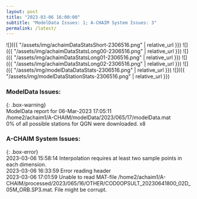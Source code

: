 ```yaml
---
layout: post
title: "2023-03-06 16:00:00"
subtitle: "ModelData Issues: 1; A-CHAIM System Issues: 3"
permalink: /latest/
---
```


![]({{ "/assets/img/achaimDataStatsShort-2306516.png" | relative_url }})
![]({{ "/assets/img/achaimDataStatsLong00-2306516.png" | relative_url }})
![]({{ "/assets/img/achaimDataStatsLong01-2306516.png" | relative_url }})
![]({{ "/assets/img/achaimDataStatsLong02-2306516.png" | relative_url }})
![]({{ "/assets/img/modelDataDataStats-2306516.png" | relative_url }})
![]({{ "/assets/img/modelDataStationStats-2306516.png" | relative_url }})

### ModelData Issues:  
  
{: .box-warning}  
 ModelData report for 06-Mar-2023 17:05:11   
 /home2/achaim1/A-CHAIM/modelData/2023/065/17/modelData.mat   
 0% of all possible stations for QGN were downloaded. x8   
  
### A-CHAIM System Issues:  
  
{: .box-error}  
2023-03-06 15:58:14 Interpolation requires at least two sample points in each dimension.  
2023-03-06 16:33:59 Error reading header  
2023-03-06 17:01:59 Unable to read MAT-file /home2/achaim1/A-CHAIM/processed/2023/065/16/OTHER/COD0OPSULT_20230641800_02D_05M_ORB.SP3.mat. File might be corrupt.  
